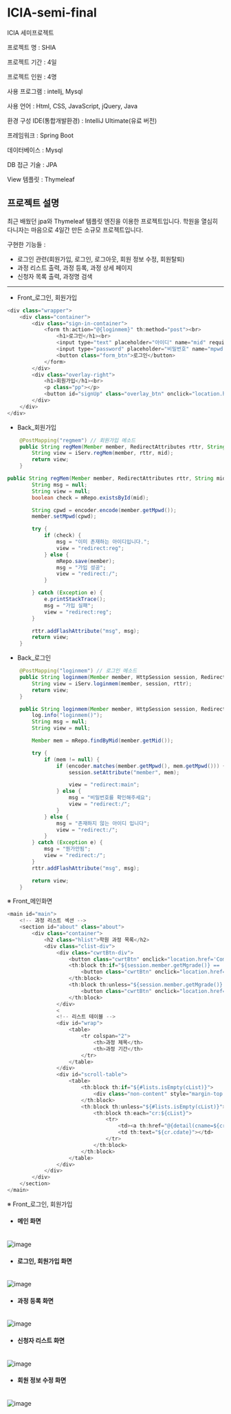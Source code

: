 # ICIA-semi-final
ICIA 세미프로젝트 

프로젝트 명 : SHIA<br>

프로젝트 기간 : 4일<br>

프로젝트 인원 : 4명<br>

사용 프로그램 : intellj, Mysql<br>

사용 언어 : Html, CSS, JavaScript, jQuery, Java<br>

환경 구성
IDE(통합개발환경) : IntelliJ Ultimate(유료 버전)<br>

프레임워크 : Spring Boot<br>

데이터베이스 : Mysql<br>

DB 접근 기술 : JPA<br>

View 템플릿 : Thymeleaf<br>

프로젝트 설명
---
최근 배웠던 jpa와 Thymeleaf 템플릿 엔진을 이용한 프로젝트입니다. 학원을 열심히 다니자는 마음으로 4일간 만든 소규모 프로젝트입니다.<br>

구현한 기능들 :<br>
- 로그인 관련(회원가입, 로그인, 로그아웃, 회원 정보 수정, 회원탈퇴)<br>
- 과정 리스트 출력, 과정 등록, 과정 상세 페이지<br>
- 신청자 목록 출력, 과정명 검색<br>
---

- Front_로그인, 회원가입<br>
```javascript
<div class="wrapper">
    <div class="container">
        <div class="sign-in-container">
            <form th:action="@{loginmem}" th:method="post"><br>
                <h1>로그인</h1><br>
                <input type="text" placeholder="아이디" name="mid" required>
                <input type="password" placeholder="비밀번호" name="mpwd" required><br>
                <button class="form_btn">로그인</button>
            </form>
        </div>
        <div class="overlay-right">
            <h1>회원가입</h1><br>
            <p class="pp"></p>
            <button id="signUp" class="overlay_btn" onclick="location.href='reg'">회원가입</button>
        </div>
    </div>
</div>
```
- Back_회원가입<br>
```java
    @PostMapping("regmem") // 회원가입 메소드
    public String regMem(Member member, RedirectAttributes rttr, String mid) {
        String view = iServ.regMem(member, rttr, mid);
        return view;
    }
```
```java
public String regMem(Member member, RedirectAttributes rttr, String mid) {
        String msg = null;
        String view = null;
        boolean check = mRepo.existsById(mid);

        String cpwd = encoder.encode(member.getMpwd());
        member.setMpwd(cpwd);

        try {
            if (check) {
                msg = "이미 존재하는 아이디입니다.";
                view = "redirect:reg";
            } else {
                mRepo.save(member);
                msg = "가입 성공";
                view = "redirect:/";
            }

        } catch (Exception e) {
            e.printStackTrace();
            msg = "가입 실패";
            view = "redirect:reg";
        }

        rttr.addFlashAttribute("msg", msg);
        return view;
    }
```
- Back_로그인<br>
```java
    @PostMapping("loginmem") // 로그인 메소드
    public String loginmem(Member member, HttpSession session, RedirectAttributes rttr) {
        String view = iServ.loginmem(member, session, rttr);
        return view;
    }
```
```java
    public String loginmem(Member member, HttpSession session, RedirectAttributes rttr) {
        log.info("loginmem()");
        String msg = null;
        String view = null;

        Member mem = mRepo.findByMid(member.getMid());

        try {
            if (mem != null) {
                if (encoder.matches(member.getMpwd(), mem.getMpwd())) {
                    session.setAttribute("member", mem);

                    view = "redirect:main";
                } else {
                    msg = "비밀번호를 확인해주세요";
                    view = "redirect:/";
                }
            } else {
                msg = "존재하지 않는 아이디 입니다";
                view = "redirect:/";
            }
        } catch (Exception e) {
            msg = "뭔가안됨";
            view = "redirect:/";
        }
        rttr.addFlashAttribute("msg", msg);

        return view;
    }
```

※ Front_메인화면<br>
```javascript
<main id="main">
    <!-- 과정 리스트 섹션 -->
    <section id="about" class="about">
        <div class="container">
            <h2 class="hlist">학원 과정 목록</h2>
            <div class="clist-div">
                <div class="cwrtBtn-div">
                    <button class="cwrtBtn" onclick="location.href='Complete'">신청자 목록</button>
                    <th:block th:if="${session.member.getMgrade()} == '0'">
                        <button class="cwrtBtn" onclick="location.href='courseFrm'">과정 등록</button>
                    </th:block>
                    <th:block th:unless="${session.member.getMgrade()} == '0'">
                        <button class="cwrtBtn" onclick="location.href='courseFrm'" style="display: none">과정 등록</button>
                    </th:block>
                </div>
                <
                <!-- 리스트 테이블 -->
                <div id="wrap">
                    <table>
                        <tr colspan="2">
                            <th>과정 제목</th>
                            <th>과정 기간</th>
                        </tr>
                    </table>
                </div>
                <div id="scroll-table">
                    <table>
                        <th:block th:if="${#lists.isEmpty(cList)}">
                            <div class="non-content" style="margin-top: 80px; text-align: center">등록된 과정이 없습니다.</div>
                        </th:block>
                        <th:block th:unless="${#lists.isEmpty(cList)}">
                            <th:block th:each="cr:${cList}">
                                <tr>
                                    <td><a th:href="@{detail(cname=${cr.cname})}">[[${cr.cname}]]</a></td>
                                    <td th:text="${cr.cdate}"></td>
                                </tr>
                            </th:block>
                        </th:block>
                    </table>
                </div>
            </div>
        </div>
    </section>
</main> 
```


※ Front_로그인, 회원가입 <br>
- #### 메인 화면<br><br>
![image](https://user-images.githubusercontent.com/117874997/215346300-ff1c5508-2b67-47e8-bbb8-82d1c10be049.png)

- #### 로그인, 회원가입 화면<br><br>
![image](https://user-images.githubusercontent.com/117874997/215352529-a16697bc-c2d1-41b6-843e-3c908a06c86b.png)

- #### 과정 등록 화면<br><br>
![image](https://user-images.githubusercontent.com/117874997/215352553-9f177e34-b069-4f58-8fee-eced4024e9a0.png)

- #### 신청자 리스트 화면<br><br>
![image](https://user-images.githubusercontent.com/117874997/215352622-a94312ff-e47c-4899-be5d-8b330c37666c.png)

- #### 회원 정보 수정 화면<br><br>
![image](https://user-images.githubusercontent.com/117874997/215352653-436d62ec-dd30-47dd-bd83-ae2e032c5d86.png)


